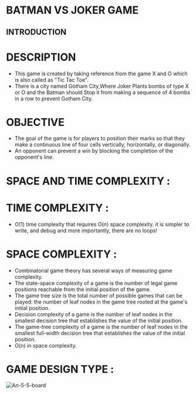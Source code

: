 # BATMAN VS JOKER GAME 
## INTRODUCTION
# DESCRIPTION
* This game is created by taking reference from the game X and O which is also called as "Tic Tac Toe".
* There is a city named Gotham City,Where Joker Plants bombs of type X or O and the Batman should Stop it from making a sequence of 4 bombs in a row to prevent Gotham City.
# OBJECTIVE
* The goal of the game is for players to position their marks so that they make a continuous line of four cells vertically, horizontally, or diagonally. 
* An opponent can prevent a win by blocking the completion of the opponent's line.
# SPACE AND TIME COMPLEXITY :
# TIME COMPLEXITY :
* O(1) time complexity that requires O(n) space complexity. it is simpler to write, and debug and more importantly, there are no loops!
# SPACE COMPLEXITY :
* Combinatorial game theory has several ways of measuring game complexity.
* The state-space complexity of a game is the number of legal game positions reachable from the initial position of the game.
* The game tree size is the total number of possible games that can be played: the number of leaf nodes in the game tree rooted at the game's initial position.
* Decision complexity of a game is the number of leaf nodes in the smallest decision tree that establishes the value of the initial position.
* The game-tree complexity of a game is the number of leaf nodes in the smallest full-width decision tree that establishes the value of the initial position.
* O(n) in space complexity.
# GAME DESIGN TYPE : 
![An-5-5-board](https://user-images.githubusercontent.com/62429376/158420699-7ac54a51-717a-417f-8d99-61b849fa0fb6.png)
# 

